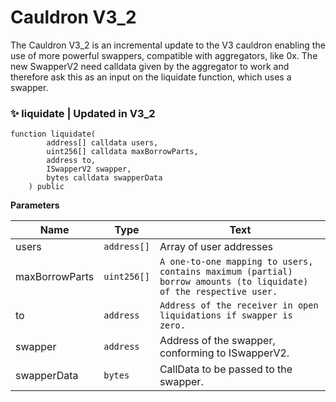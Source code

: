 # Cauldron V3\_2

The Cauldron V3\_2 is an incremental update to the V3 cauldron enabling the use of more powerful swappers, compatible with aggregators, like 0x. The new SwapperV2 need calldata given by the aggregator to work and therefore ask this as an input on the liquidate function, which uses a swapper.

### ✨ liquidate | Updated in V3\_2

```solidity
function liquidate(
        address[] calldata users,
        uint256[] calldata maxBorrowParts,
        address to,
        ISwapperV2 swapper,
        bytes calldata swapperData
    ) public
```

**Parameters**

| Name           | Type        | Text                                                                                                              |
| -------------- | ----------- | ----------------------------------------------------------------------------------------------------------------- |
| users          | `address[]` | Array of user addresses                                                                                           |
| maxBorrowParts | `uint256[]` | `A one-to-one mapping to users, contains maximum (partial) borrow amounts (to liquidate) of the respective user.` |
| to             | `address`   | `Address of the receiver in open liquidations if swapper is zero.`                                                |
| swapper        | `address`   | Address of the swapper, conforming to ISwapperV2.                                                                 |
| swapperData    | `bytes`     | CallData to be passed to the swapper.                                                                             |

**​**
